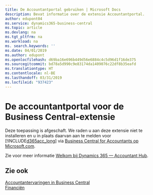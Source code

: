 ```yaml
---
title: De Accountantportal gebruiken | Microsoft Docs
description: Bevat informatie over de extensie Accountantportal.
author: edupont04
ms.service: dynamics365-business-central
ms.topic: article
ms.devlang: na
ms.tgt_pltfrm: na
ms.workload: na
ms. search.keywords: ''
ms.date: 04/01/2019
ms.author: edupont
ms.openlocfilehash: d69ba16e696b449d56e6884c4c5d96d1f16de375
ms.sourcegitcommit: bd78a5d990c9e83174da1409076c22df8b35eafd
ms.translationtype: HT
ms.contentlocale: nl-BE
ms.lasthandoff: 03/31/2019
ms.locfileid: "937423"
---
```

# <a name="the-accountant-portal-for-business-central-extension"></a>De accountantportal voor de Business Central-extensie
Deze toepassing is afgeschaft. We raden u aan deze extensie niet te installeren en u in plaats daarvan aan te melden voor [!INCLUDE[d365acc_long](includes/d365acc_long_md.md)] via [Business Central for Accountants op Microsoft.com](https://www.microsoft.com/en-us/dynamics365/financial-insights-for-accountants).

Zie voor meer informatie [Welkom bij Dynamics 365 — Accountant Hub](/dynamics365/accountants/index).  

## <a name="see-also"></a>Zie ook
[Accountantervaringen in Business Central](finance-accounting.md)  
[Financiën](finance.md)  
